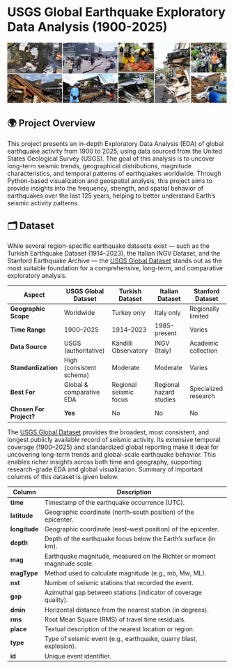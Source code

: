 # USGS Global Earthquake Exploratory Data Analysis (1900-2025)
![Dashboard](https://github.com/ShaikhBorhanUddin/USGS-Earthquake-EDA-1900-2025-/blob/main/Images/earthquake_new.png?raw=true) 
## 🌍 Project Overview

This project presents an in-depth Exploratory Data Analysis (EDA) of global earthquake activity from 1900 to 2025, using data sourced from the United States Geological Survey (USGS). The goal of this analysis is to uncover long-term seismic trends, geographical distributions, magnitude characteristics, and temporal patterns of earthquakes worldwide. Through Python-based visualization and geospatial analysis, this project aims to provide insights into the frequency, strength, and spatial behavior of earthquakes over the last 125 years, helping to better understand Earth’s seismic activity patterns. 

## 🗂️ Dataset 

While several region-specific earthquake datasets exist — such as the Turkish Earthquake Dataset (1914–2023), the Italian INGV Dataset, and the Stanford Earthquake Archive — the [USGS Global Dataset](https://www.kaggle.com/datasets/bwandowando/earthquakes-around-the-world-from-1900-2025/data) stands out as the most suitable foundation for a comprehensive, long-term, and comparative exploratory analysis. 

| **Aspect**              | **USGS Global Dataset**    | **Turkish Dataset**    | **Italian Dataset**     | **Stanford Dataset** |
| ----------------------- | -------------------------- | ---------------------- | ----------------------- | -------------------- |
| **Geographic Scope**    | Worldwide                  | Turkey only            | Italy only              | Regionally limited   |
| **Time Range**          | 1900–2025                  | 1914–2023              | 1985–present            | Varies               |
| **Data Source**         | USGS (authoritative)       | Kandilli Observatory   | INGV (Italy)            | Academic collection  |
| **Standardization**     | High (consistent schema)   | Moderate               | Moderate                | Varies               |
| **Best For**            | Global & comparative EDA   | Regional seismic focus | Regional hazard studies | Specialized research |
| **Chosen For Project?** | **Yes**                    | No                     | No                      | No                   | 

The [USGS Global Dataset](https://www.kaggle.com/datasets/bwandowando/earthquakes-around-the-world-from-1900-2025/data) provides the broadest, most consistent, and longest publicly available record of seismic activity. Its extensive temporal coverage (1900–2025) and standardized global reporting make it ideal for uncovering long-term trends and global-scale earthquake behavior. This enables richer insights across both time and geography, supporting research-grade EDA and global visualization. Summary of important columns of this dataset is given below. 

| Column        | Description                                                              |
| ------------- | ------------------------------------------------------------------------ |
| **time**      | Timestamp of the earthquake occurrence (UTC).                            |
| **latitude**  | Geographic coordinate (north–south position) of the epicenter.           |
| **longitude** | Geographic coordinate (east–west position) of the epicenter.             |
| **depth**     | Depth of the earthquake focus below the Earth’s surface (in km).         |
| **mag**       | Earthquake magnitude, measured on the Richter or moment magnitude scale. |
| **magType**   | Method used to calculate magnitude (e.g., mb, Mw, ML).                   |
| **nst**       | Number of seismic stations that recorded the event.                      |
| **gap**       | Azimuthal gap between stations (indicator of coverage quality).          |
| **dmin**      | Horizontal distance from the nearest station (in degrees).               |
| **rms**       | Root Mean Square (RMS) of travel time residuals.                         |
| **place**     | Textual description of the nearest location or region.                   |
| **type**      | Type of seismic event (e.g., earthquake, quarry blast, explosion).       |
| **id**        | Unique event identifier.                                                 | 



